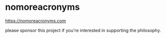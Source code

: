 # nomoreacronyms  

https://nomoreacronyms.com 

please sponsor this project if you're interested in supporting the philosophy.
